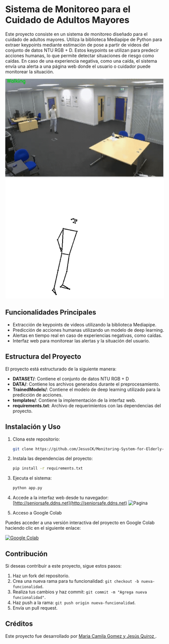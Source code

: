 # Sistema de Monitoreo para el Cuidado de Adultos Mayores

Este proyecto consiste en un sistema de monitoreo diseñado para el cuidado de adultos mayores. Utiliza la biblioteca Mediapipe de Python para extraer keypoints mediante estimación de pose a partir de videos del conjunto de datos NTU RGB + D. Estos keypoints se utilizan para predecir acciones humanas, lo que permite detectar situaciones de riesgo como caídas. En caso de una experiencia negativa, como una caída, el sistema envía una alerta a una página web donde el usuario o cuidador puede monitorear la situación.

![Visualizacion del proyecto](preview.gif)
![Visualizacion del proyecto](img/learning.gif)
## Funcionalidades Principales

- Extracción de keypoints de videos utilizando la biblioteca Mediapipe.
- Predicción de acciones humanas utilizando un modelo de deep learning.
- Alertas en tiempo real en caso de experiencias negativas, como caídas.
- Interfaz web para monitorear las alertas y la situación del usuario.

## Estructura del Proyecto

El proyecto está estructurado de la siguiente manera:

- **DATASET/**: Contiene el conjunto de datos NTU RGB + D
- **DATA/**: Contiene los archivos generados durante el preprocesamiento.
- **TrainedModels/**: Contiene el modelo de deep learning utilizado para la predicción de acciones.
- **templates/**: Contiene  la implementación de la interfaz web.
- **requirements.txt**: Archivo de requerimientos con las dependencias del proyecto.

## Instalación y Uso

1. Clona este repositorio:

    ```bash
    git clone https://github.com/JesusCK/Monitoring-System-for-Elderly-People.git
    ```

2. Instala las dependencias del proyecto:

    ```bash
    pip install -r requirements.txt
    ```

3. Ejecuta el sistema:

    ```bash
    python app.py
    ```

4. Accede a la interfaz web desde tu navegador: [http://seniorsafe.ddns.net](http://seniorsafe.ddns.net)
   ![Pagina](img/page.jpeg)

6. Acceso a Google Colab

Puedes acceder a una versión interactiva del proyecto en Google Colab haciendo clic en el siguiente enlace:

[![Google Colab](https://colab.research.google.com/assets/colab-badge.svg)](https://colab.research.google.com/drive/1lnLDkegFffftfbCZJW0GeD62ZQaM6aSv?usp=sharing)

## Contribución

Si deseas contribuir a este proyecto, sigue estos pasos:

1. Haz un fork del repositorio.
2. Crea una nueva rama para tu funcionalidad: `git checkout -b nueva-funcionalidad`.
3. Realiza tus cambios y haz commit: `git commit -m "Agrega nueva funcionalidad"`.
4. Haz push a la rama: `git push origin nueva-funcionalidad`.
5. Envía un pull request.

## Créditos

Este proyecto fue desarrollado por [Maria Camila Gomez y Jesús Quiroz ](https://github.com/JesusCK).


